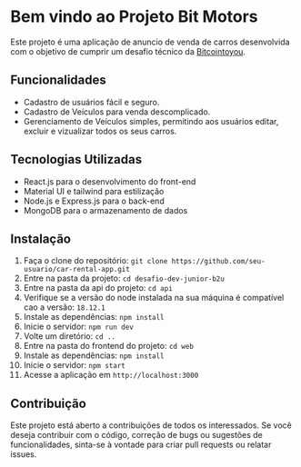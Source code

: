 # Bem vindo ao Projeto Bit Motors

Este projeto é uma aplicação de anuncio de venda de carros desenvolvida com o objetivo de cumprir um desafio técnico da [Bitcointoyou](https://bitcointoyou.com/_next/static/media/logoAzul.c6609791.png). 

## Funcionalidades
- Cadastro de usuários fácil e seguro.
- Cadastro de Veículos para venda descomplicado.
- Gerenciamento de Veículos simples, permitindo aos usuários editar, excluir e vizualizar todos os seus carros.

## Tecnologias Utilizadas
- React.js para o desenvolvimento do front-end
- Material UI e tailwind para estilização
- Node.js e Express.js para o back-end
- MongoDB para o armazenamento de dados

## Instalação

1. Faça o clone do repositório: ``git clone https://github.com/seu-usuario/car-rental-app.git``
2. Entre na pasta da projeto: `cd desafio-dev-junior-b2u`
3. Entre na pasta da api do projeto: `cd api`
4. Verifique se a versão do node instalada na sua máquina é compatível cao a versão: `18.12.1`
3. Instale as dependências: `npm install`
4. Inicie o servidor: `npm run dev`
3. Volte um diretório: `cd ..`
3. Entre na pasta do frontend do projeto: `cd web`
3. Instale as dependências: `npm install`
4. Inicie o servidor: `npm start`
5. Acesse a aplicação em `http://localhost:3000`

## Contribuição

Este projeto está aberto a contribuições de todos os interessados. Se você deseja contribuir com o código, correção de bugs ou sugestões de funcionalidades, sinta-se à vontade para criar pull requests ou relatar issues.
